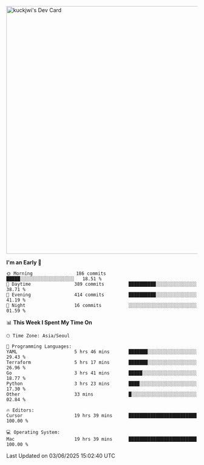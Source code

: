 <a href="https://app.daily.dev/kuckhwancho"><img src="https://api.daily.dev/devcards/v2/efef39c8028947428b3c0b486b9cd9b6.png?r=iz2&type=wide" width="652" alt="kuckjwi's Dev Card"/></a>

<!--START_SECTION:waka-->
**I'm an Early 🐤** 

```text
🌞 Morning                186 commits         █████░░░░░░░░░░░░░░░░░░░░   18.51 % 
🌆 Daytime                389 commits         ██████████░░░░░░░░░░░░░░░   38.71 % 
🌃 Evening                414 commits         ██████████░░░░░░░░░░░░░░░   41.19 % 
🌙 Night                  16 commits          ░░░░░░░░░░░░░░░░░░░░░░░░░   01.59 % 
```


📊 **This Week I Spent My Time On** 

```text
🕑︎ Time Zone: Asia/Seoul

💬 Programming Languages: 
YAML                     5 hrs 46 mins       ███████░░░░░░░░░░░░░░░░░░   29.43 % 
Terraform                5 hrs 17 mins       ███████░░░░░░░░░░░░░░░░░░   26.96 % 
Go                       3 hrs 41 mins       █████░░░░░░░░░░░░░░░░░░░░   18.77 % 
Python                   3 hrs 23 mins       ████░░░░░░░░░░░░░░░░░░░░░   17.30 % 
Other                    33 mins             █░░░░░░░░░░░░░░░░░░░░░░░░   02.84 % 

🔥 Editors: 
Cursor                   19 hrs 39 mins      █████████████████████████   100.00 % 

💻 Operating System: 
Mac                      19 hrs 39 mins      █████████████████████████   100.00 % 
```


 Last Updated on 03/06/2025 15:02:40 UTC
<!--END_SECTION:waka-->

